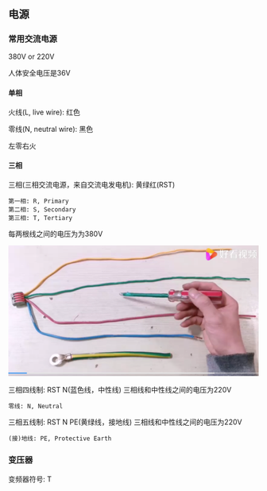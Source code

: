 #

## 电源

### 常用交流电源

380V or 220V

人体安全电压是36V

#### 单相

火线(L, live wire): 红色

零线(N, neutral wire): 黑色

左零右火

#### 三相

三相(三相交流电源，来自交流电发电机): 黄绿红(RST)

```
第一相: R, Primary
第二相: S, Secondary
第三相: T, Tertiary
```

每两根线之间的电压为为380V

![20240529004534](https://raw.githubusercontent.com/Nahida-aa/picgo/main/images/20240529004534.png)

三相四线制: RST N(蓝色线，中性线) 三相线和中性线之间的电压为220V

```
零线: N, Neutral
```

三相五线制: RST N PE(黄绿线，接地线) 三相线和中性线之间的电压为220V

```
(接)地线: PE, Protective Earth
```

### 变压器

变频器符号: T
